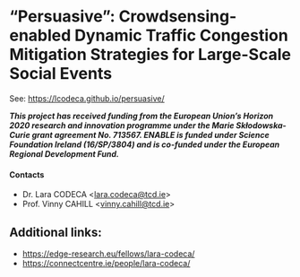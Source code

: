 # “Persuasive”: Crowdsensing-enabled Dynamic Traffic Congestion Mitigation Strategies for Large-Scale Social Events

See: https://lcodeca.github.io/persuasive/

**_This project has received funding from the European Union’s Horizon 2020 research and innovation programme under the Marie Skłodowska-Curie grant agreement No. 713567. ENABLE is funded under Science Foundation Ireland (16/SP/3804) and is co-funded under the European Regional Development Fund._**

#### Contacts
- Dr. Lara CODECA <[lara.codeca@tcd.ie](mailto:lara.codeca@tcd.ie)>
- Prof. Vinny CAHILL <[vinny.cahill@tcd.ie](mailto:vinny.cahill@tcd.ie)>

## Additional links: 
- https://edge-research.eu/fellows/lara-codeca/
- https://connectcentre.ie/people/lara-codeca/
